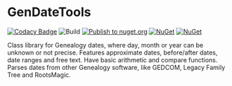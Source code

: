 # GenDateTools

[![Codacy Badge](https://app.codacy.com/project/badge/Grade/02a15a1df76543e6b883438bc32283e2)](https://www.codacy.com/gh/royviggo/GenDateTools/dashboard?utm_source=github.com&amp;utm_medium=referral&amp;utm_content=royviggo/GenDateTools&amp;utm_campaign=Badge_Grade)
![Build](https://github.com/royviggo/GenDateTools/workflows/.NET%20Core/badge.svg)
[![Publish to nuget.org](https://github.com/royviggo/GenDateTools/actions/workflows/publish.yml/badge.svg)](https://github.com/royviggo/GenDateTools/actions/workflows/publish.yml)
[![NuGet](https://img.shields.io/nuget/v/GenDateTools.svg)](https://www.nuget.org/packages/GenDateTools)
[![NuGet](https://img.shields.io/nuget/dt/GenDateTools.svg)](https://www.nuget.org/packages/GenDateTools)

Class library for Genealogy dates, where day, month or year can be unknown or not precise. Features approximate dates, before/after dates, date ranges and free text. Have basic arithmetic and compare functions. Parses dates from other Genealogy software, like GEDCOM, Legacy Family Tree and RootsMagic.

